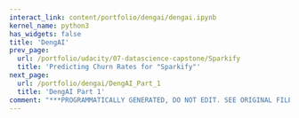 ```yaml
---
interact_link: content/portfolio/dengai/dengai.ipynb
kernel_name: python3
has_widgets: false
title: 'DengAI'
prev_page:
  url: /portfolio/udacity/07-datascience-capstone/Sparkify
  title: 'Predicting Churn Rates for "Sparkify"'
next_page:
  url: /portfolio/dengai/DengAI_Part_1
  title: 'DengAI Part 1'
comment: "***PROGRAMMATICALLY GENERATED, DO NOT EDIT. SEE ORIGINAL FILES IN /content***"
---
```

